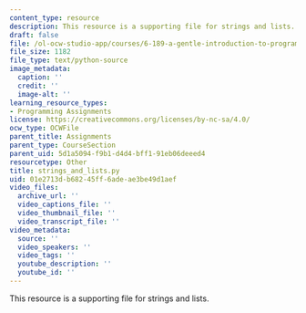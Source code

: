 ```yaml
---
content_type: resource
description: This resource is a supporting file for strings and lists.
draft: false
file: /ol-ocw-studio-app/courses/6-189-a-gentle-introduction-to-programming-using-python-january-iap-2011/01e2713db68245ff6adeae3be49d1aef_strings_and_lists.py
file_size: 1182
file_type: text/python-source
image_metadata:
  caption: ''
  credit: ''
  image-alt: ''
learning_resource_types:
- Programming Assignments
license: https://creativecommons.org/licenses/by-nc-sa/4.0/
ocw_type: OCWFile
parent_title: Assignments
parent_type: CourseSection
parent_uid: 5d1a5094-f9b1-d4d4-bff1-91eb06deeed4
resourcetype: Other
title: strings_and_lists.py
uid: 01e2713d-b682-45ff-6ade-ae3be49d1aef
video_files:
  archive_url: ''
  video_captions_file: ''
  video_thumbnail_file: ''
  video_transcript_file: ''
video_metadata:
  source: ''
  video_speakers: ''
  video_tags: ''
  youtube_description: ''
  youtube_id: ''
---
```

This resource is a supporting file for strings and lists.